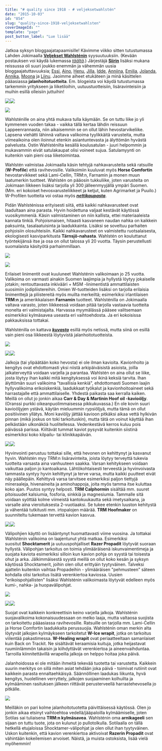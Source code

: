 ```yaml
---
title: "# quality since 1918 - # veljeksetwahlstén"
date: "2015-10-03"
id: "854"
slug: "quality-since-1918-veljeksetwahlsten"
coverImageId: ""
template: "page"
post_button_label: "Lue lisää"
---
```


Jatkoa syksyn bloggaajatapaamisille! Kävimme viikko sitten tutustumassa Lahden Jokimaalla **[Veljekset Wahlsténin](http://veljwahlsten.com/)** syysuutuuksiin. (Kevään postauksen voi käydä lukemassa _[täältä](http://arvaamattomasti.blogspot.fi/2015/03/olla-tiukka-ja-kateva-huikean-pateva.html)_.) Järjestäjä **[Siirin](http://skaskinen.blogspot.fi/)** lisäksi mukana reissussa oli suuri joukko enemmän ja vähemmän uusia bloggaajatuttavuuksia; [Essi](http://essinponiblogi.blogspot.fi/), [Aino](http://aiinon.blogspot.fi/), [Henu](http://henunelamaa.blogspot.fi/), [Jilla](http://jillanblogi.blogspot.fi/), [Idde](http://iddejacoda.blogspot.fi/), [Anniina](http://friisilainen.blogspot.fi/), [Emilia](http://emiliajaoodi.blogspot.fi/), [Jolanda](http://arvonherra.blogspot.fi/), [Annika](http://tarinoitatuntilaiselta.blogspot.fi/), [Moona](http://momoona.blogspot.fi/) ja [Liinu](http://ohjastuntumalla.blogspot.fi/). Jaoimme aiheet etukäteen ja minä käsittelen pääasiassa **jalanhoitotuotteita**. Em. blogeista voi käydä tutustumassa tarkemmin yritykseen ja liiketiloihin, uutuustuotteisiin, lisäravinteisiin ja muihin esillä olleisiin juttuihin!

  

[![](images/IMG_1417_.png)](http://3.bp.blogspot.com/-LvmJKCxDb70/Vge9aMI7fMI/AAAAAAAAKI4/JrTnS4PSKsM/s1600/IMG_1417_.png)[![](images/IMG_1420_.png)](http://4.bp.blogspot.com/-_Tr94AqsqB4/Vge9aESLpKI/AAAAAAAAKIw/sHX9JVaRwcg/s1600/IMG_1420_.png)

  

[![](images/IMG_1430_.png)](http://3.bp.blogspot.com/-SKbx-KZ1drE/Vge9aMzv0cI/AAAAAAAAKI0/d9Rgn9KEZRk/s1600/IMG_1430_.png)

  

Wahlsténille on aina yhtä mukava tulla käymään. Se on tuttu liike jo yli kymmenen vuoden takaa - vaikka tällä kertaa lähdin reissuun Lappeenrannasta, niin aikaisemmin se on ollut lähin hevostarvikeliike. Lapsena viehätti lähinnä valtava valikoima tyylikkäitä varusteita, mutta viimeaikoina olen iloinnut etenkin asiantuntevasta ja älyttömän hyvästä palvelusta. Ostin Wahlsténilta kesällä koulusatulan - juuri helpommin ja mukavammin eivät satulakaupat olisi voineet sujua. Satulamyynti on kuitenkin vain pieni osa liiketoimintaa.  
  
Wahlstén valmistaa Jokimaalla käsin tehtyjä nahkavarusteita sekä ratsuille (**W-Profile**) että ravihevosille. Valikoimiin kuuluvat myös **Horse Comfortin** hevostarvikkeet sekä Lami-Cellin, TRM:n, Farnamin ja monen muun laatumerkin tuotteet. Wahlstén on pääosin tukkuliike, joten varusteita on Jokimaan liikkeen lisäksi tarjolla yli 300 jälleenmyyjällä ympäri Suomen. (Mm. eri kokoiset hevosvarusteliikkeet ja ketjut, kuten Agrimarket ja Puuilo.) W-Profilen tuotteita voi ostaa myös _**[nettikaupasta](http://www.w-profile.com/)**_.  
  
Pidän Wahlsténissa erityisesti siitä, että kaikki nahkavarusteet ovat laadultaan aina parasta. Hyvin hoidettuna valjaat kestävät käytössä vuosikymmeniä. Käsin valmistaminen on niin kallista, ettei materiaaleista kannata tinkiä. Pohjoismaisen, hitaasti kasvaneen naudan nahka on kaikkein paksuinta, tasalaatuisinta ja laadukkainta. Lisäksi se soveltuu parhaiten pohjoisiin olosuhteisiin. Kaikki nahkavarusteet on valmistettu ruotsalaisesta, ekologisesti kasviparkitusta **Tärnsjö-nahasta**. Wahlstén on kouluttanut työntekijänsä itse ja osa on ollut talossa yli 20 vuotta. Täysin perustellusti suomalaista käsityötä parhaimmillaan.

  

[![](images/IMG_1591_.png)](http://2.bp.blogspot.com/-Tpb-0Bn9tMc/Vge9dT-OT-I/AAAAAAAAKK4/tUxRzDnXmvw/s1600/IMG_1591_.png)

  

[![](images/IMG_1495_.png)](http://4.bp.blogspot.com/-G9dNhTMdMdI/Vge9bf8jUuI/AAAAAAAAKJA/mJTN_XtOjNo/s1600/IMG_1495_.png)

  

Erilaiset linimentit ovat kuuluneet Wahlsténin valikoimaan jo 25 vuotta. Valikoima on varmasti ainakin Suomen laajimpia ja hyllystä löytyy jokaiselle jotakin; rentouttavasta inkivääri + MSM -linimentistä ammattilaisten suosimiin jodipliistereihin. Omien W-tuotteiden lisäksi on tarjolla erilaisia linimenttejä ja pliistereitä myös muilta merkeiltä; esimerkiksi irlantilaisen **TRM:n** ja amerikkalaisen **Farnamin** tuotteet. Wahlsténilla on Jokimaalla valtava varasto, joten liikkeessä voidaan pitää tarjolla vastaavia tuotteita monelta eri valmistajalta. Harvassa myymälässä pääsee valitsemaan esimerkiksi kylmäsavea useasta eri vaihtoehdosta. Ja eri kokoisissa pakkauksissa tottakai.  
  

Wahlsténilla on kattava _**[kuvasto](http://epaper.fi/read/1946/s9K78o86)**_ esillä myös netissä, mutta siinä on esillä vain pieni osa liikkeestä löytyvistä jalanhoitotuotteista.

  

[![](images/IMG_1593_.png)](http://1.bp.blogspot.com/-OARWRy0faYY/Vge9dsJ0wkI/AAAAAAAAKJs/NpV4EJ7GZyw/s1600/IMG_1593_.png)

  

[![](images/IMG_1594_.png)](http://1.bp.blogspot.com/-zIrq9M8eSAY/Vge9eCNqFpI/AAAAAAAAKKw/LLI5LH-fG7A/s1600/IMG_1594_.png)[![](images/IMG_1596_.png)](http://2.bp.blogspot.com/-rz81OiDvazk/Vge9fLCXilI/AAAAAAAAKKs/qruXHCCk4Gk/s1600/IMG_1596_.png)

  

Jalkoja (tai ylipäätään koko hevosta) ei ole ilman kavioita. Kavionhoito ja kengitys ovat ehdottomasti yksi niistä arkipäiväisistä asioista, joilla jalkaterveyttä voidaan varjella ja parantaa. Wahlstén on aina ollut se liike, josta löytyy ihan kaikki mitä kengityksessä voi ikinä keksiä tarvita. Ihan älyttömän suuri valikoima "tavallisia kenkiä", ehdottomasti Suomen laajin hyllyvalikoima erikoiskenkiä, laadukkaat työkalut ja kavionhoitoaineet sekä harrastajalle että ammattilaiselle. Yhdestä paikasta saa kerralla kaiken. Meillä on ollut jo jonkin aikaa **Carr & Day & Martinin Hoof oil -kavioöljy**. (Oranssi purkki oikeanpuolimmaisessa pikkukuvassa.) En ole kovin suuri kavioöljyjen ystävä, käytän mieluummin rypsiöljyä, mutta tämä on ollut positiivinen yllätys. Moni kaviöljy jättää kavioon pitkäksi aikaa vettä hylkivän pinnan (mikä joskus on toki tarkoituskin), mutta tätä on voinut käyttää ihan pelkästään ulkonäköä huolitellessa. Vedenkestävä kerros kuluu pois päivässä parissa. Kiiltävät tummat kaviot pysyvät kuitenkin siistinä esimerkiksi koko kilpailu- tai klinikkapäivän.  
  

[![](images/IMG_1581_.png)](http://4.bp.blogspot.com/-7fVYD3sZe-g/Vge9b56xMYI/AAAAAAAAKJU/DuA0V9NkLC0/s1600/IMG_1581_.png)[![](images/IMG_1612_.png)](http://4.bp.blogspot.com/-ILIQbzg4SME/Vge9fy7lNmI/AAAAAAAAKKk/VqqgQFb61Og/s1600/IMG_1612_.png)

  

Hyvinvointi perustuu tottakai sille, että hevonen on kehittynyt ja kasvanut hyvin. Wahlstén myy TRM:n lisäravinteita, joista löytyy terveyttä tukevia tuotteita varsasta aina vanhuuteen saakka. Varsan kehitykseen voidaan vaikuttaa paljon jo kantoaikana. Lähtökohtaisesti terveestä ja hyvinvoivasta tammasta syntyy hyvin kehittynyt ja terve varsa, mutta kaikki puutteet eivät näy päällepäin. Kehittyvä varsa tarvitsee esimerkiksi paljon tiettyjä mineraaleja, hivenaineita ja aminohappoja, joita myös tamma itse kuluttaa koko ajan. Puutos syntyy helposti. **TRM Calphormin** sisältää mm. suuret pitoisuudet kalsiumia, fosforia, sinkkiä ja magnesiumia. Tammalle sitä voidaan syöttää kolme viimeistä kantokuukautta sekä imetysaikana, ja varsalle aina vieroituksesta 2-vuotiaaksi. Se tukee etenkin luuston kehitystä ja vähentää tutkitusti mm. irtopalojen määrää. **TRM Hoofmaker** on suunniteltu tukemaan tervettä kavion kasvua.  
  

[![](images/IMG_1588_.png)](http://2.bp.blogspot.com/-215-Sp8aTho/Vge9cnXOnoI/AAAAAAAAKJg/HQYJIi4TzZM/s1600/IMG_1588_.png)[![](images/IMG_1604_.png)](http://3.bp.blogspot.com/-wLVCcJfe9yQ/Vge9fbMxydI/AAAAAAAAKKE/dZCIzsd3tl8/s1600/IMG_1604_.png)

  

Välipohjien käyttö on lisääntynyt huomattavasti viime vuosina. Ja tottakai Wahlsténin valikoima on laajentunut yhtä matkaa. Esimerkiksi suositut **Shocktamerit** ja uutuuspohjalliset **Razer Propadit** löytyvät suoraan hyllystä. Välipohjan tarkoitus on toimia ylimääräisenä iskunvaimentimeja ja suojata kaviota esimerkiksi silloin kun kavion pohja on syystä tai toisesta ohut ja arka. Jälkimmäisestä syystä meillä on ollut koko kesän ja syksyn käytössä Shocktamerit, joihin olen ollut erittyäin tyytyväinen. Talveksi ajattelin kuitenkin vaihtaa Propadeihin - ylimääräisen "pehmusteen" säteen kohdalla olisi tarkoitus lisätä verenkiertoa kaviossa. Uusien "erikoispohjallisten" lisäksi Wahlsténin valikoimasta löytyvät edelleen myös kumi-, nahka- ja huopavälipohjat.

  

[![](images/IMG_1617_.png)](http://3.bp.blogspot.com/--LcQ3rZafg8/Vge9gGLAXbI/AAAAAAAAKKY/iorMBPwZj9Q/s1600/IMG_1617_.png)

  

[![](images/IMG_1564_.png)](http://1.bp.blogspot.com/-3cXFcH7otFk/Vge9jCR-2jI/AAAAAAAAKK0/fKVhC8HfLDs/s1600/IMG_1564_.png)[![](images/IMG_1676_.png)](http://1.bp.blogspot.com/-vXMejx_2eoE/VhBDSL0nNtI/AAAAAAAAKLs/vpNIDCPCeTU/s1600/IMG_1676_.png)

  

Suojat ovat kaikkein konkreettisin keino varjella jalkoja. Wahlsténin suojavalikoima kokonaisuudessaan on melko laaja, mutta valtaosa suojista on tarkoitettu pääasiassa ravihevosille. Ratsuille on tarjolla mm. Lami-Cellin ja Horse Comfortin laadukkaita perussuojia. Wahlsténin oman merkin alta löytyvät jalkojen kylmäykseen tarkoitetut **W-Ice wrapit**, jotka on tarkoitus viilentää pakastimessa. **W-Healing wrapit** ovat periaatteeltaan samanlaiset kuin Back on Trackit. Ne sisältävät keraamisia kuituja, jotka heijastavat ruumiinlämmön takaisin ja kiihdyttävät verenkiertoa ja aineenvaihduntaa. Tarroilla kiinnitettävillä wrapeilla jalkoja on helppo hoitaa joka päivä.

  

Jalanhoidossa ei ole mitään ihmeitä tekevää tuotetta tai varustetta. Kaikkein suurin merkitys on sillä miten asiat tehdään joka päivä - toimivat rutiinit ovat kaikkein parasta ennaltaehkäisyä. Säännöllinen laadukas liikunta, hyvä kengitys, huolellinen verryttely, jalkojen suojaaminen kolhuilta ja kylmääminen rasituksen jälkeen riittävät perusterveellä harrastehevosella jo pitkälle. 

  

[![](images/IMG_1643_.png)](http://1.bp.blogspot.com/-NBvnUXFYTbA/Vge9hnCASDI/AAAAAAAAKKc/_RL15OfqO1U/s1600/IMG_1643_.png)

  

Meilläkin on pari kolme jalanhoitotuotetta päivittäisessä käytössä. Olen jo jonkin aikaa etsinyt vaihtoehtoa vedellä/jääpaloilla kylmäämiselle, joten Sotilas sai tuliaisena **TRM:n kylmäsavea**. Wahlsténin oma **arnikageeli** sen sijaan on tuttu tuote, jota on kulunut jo pullotolkulla. Sotilaalla on tällä hetkellä etujaloissa Shocktamer-välipohjat ja olen ollut ihan tyytyväinen. Uskon kuitenkin, että kavion verenkiertoa aktivoivat **Razerin Propadit** ovat vähintään kokeilemisen arvoiset. Näistä, ja muista ostoksista, lisää vielä myöhemmin!
